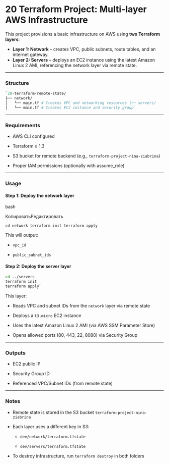 
# 20 Terraform Project: Multi-layer AWS Infrastructure

This project provisions a basic infrastructure on AWS using **two Terraform layers**:
-   **Layer 1: Network** – creates VPC, public subnets, route tables, and an internet gateway.
-   **Layer 2: Servers** – deploys an EC2 instance using the latest Amazon Linux 2 AMI, referencing the network layer via remote state.
----------

### Structure
```graphql
`20-terraform-remote-state/
├── network/
│   └── main.tf # Creates VPC and networking resources ├── servers/
│   └── main.tf # Creates EC2 instance and security group` 
```
----------

### Requirements

-   AWS CLI configured
    
-   Terraform ≥ 1.3
    
-   S3 bucket for remote backend (e.g., `terraform-project-nina-ziabrina`)
    
-   Proper IAM permissions (optionally with assume_role)
   
----------

### Usage

#### Step 1: Deploy the network layer

bash

КопироватьРедактировать

`cd network
terraform init
terraform apply` 

This will output:

-   `vpc_id`
    
-   `public_subnet_ids`
    

#### Step 2: Deploy the server layer

```bash
cd ../servers
terraform init
terraform apply` 
```
This layer:

-   Reads VPC and subnet IDs from the `network` layer via remote state
    
-   Deploys a `t3.micro` EC2 instance
    
-   Uses the latest Amazon Linux 2 AMI (via AWS SSM Parameter Store)
    
-   Opens allowed ports (80, 443, 22, 8080) via Security Group
    

----------

### Outputs

-   EC2 public IP
    
-   Security Group ID
    
-   Referenced VPC/Subnet IDs (from remote state)
    

----------

### Notes

-   Remote state is stored in the S3 bucket `terraform-project-nina-ziabrina`
    
-   Each layer uses a different key in S3:
    
    -   `dev/network/terraform.tfstate`
        
    -   `dev/servers/terraform.tfstate`
        
-   To destroy infrastructure, run `terraform destroy` in both folders